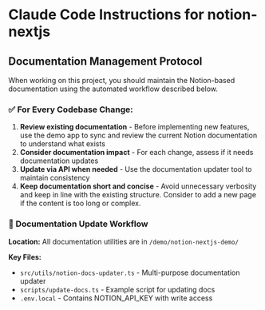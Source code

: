 # Claude Code Instructions for notion-nextjs

## Documentation Management Protocol

When working on this project, you should maintain the Notion-based documentation using the automated workflow described below.

### ✅ For Every Codebase Change:

1. **Review existing documentation** - Before implementing new features, use the demo app to sync and review the current Notion documentation to understand what exists
2. **Consider documentation impact** - For each change, assess if it needs documentation updates
3. **Update via API when needed** - Use the documentation updater tool to maintain consistency
4. **Keep documentation short and concise** - Avoid unnecessary verbosity and keep in line with the existing structure. Consider to add a new page if the content is too long or complex.

### 🔧 Documentation Update Workflow

**Location:** All documentation utilities are in `/demo/notion-nextjs-demo/`

**Key Files:**

- `src/utils/notion-docs-updater.ts` - Multi-purpose documentation updater
- `scripts/update-docs.ts` - Example script for updating docs
- `.env.local` - Contains NOTION_API_KEY with write access
